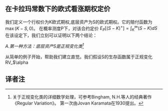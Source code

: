 ## 在卡拉玛常数下的欧式看涨期权定价
我们定义一个行权价为K欧式期权,底层资产为S的欧式期权。它的赔付函数为 $\max(K - S, 0)$。
在概率测度P下，对该合约定价 $E_P[(S−K)^+] = ∫_{K}^{∞} (S−K) dS$
在该设定下，我们立刻可以证明以下两个结论：

*A.第一种方法：底层资产S是正规变化类[^1]*

从简单的例子开始，帮助我们建立直觉。我们假设S的生存函数属于正规变化RV_$\alpha


## 译者注

[^1]: 关于正规变化类的详细数学处理，可参考Bingham, N.H.等人的经典著作《Regular Variation》。
第一次由Jovan Karamata在1930提出。